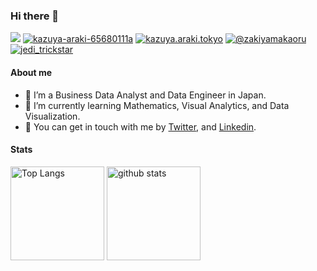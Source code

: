 ### Hi there 👋

<p align="left">
  <a href="https://twitter.com/kazuya_araki_jp" target="blank"><img src="https://img.shields.io/badge/Twitter-1DA1F2?style=for-the-badge&logo=twitter&logoColor=white" alr="kazuya_araki_jp" /></a>
  <a href="https://www.linkedin.com/in/kazuya-araki-65680111a/" target="blank"><img src="https://img.shields.io/badge/LinkedIn-0077B5?style=for-the-badge&logo=linkedin&logoColor=white" alt="kazuya-araki-65680111a" /></a>
  <a href="https://www.facebook.com/kazuya.araki.tokyo" target="blank"><img src="https://img.shields.io/badge/Facebook-1877F2?style=for-the-badge&logo=facebook&logoColor=white" alt="kazuya.araki.tokyo" /></a>
  <a href="https://steemit.com/@zakiyamakaoru" target="blank"><img src="https://img.shields.io/badge/steemit-04D6A7?style=for-the-badge&logo=steemit&logoColor=white" alt="@zakiyamakaoru" /></a>
  <a href="https://note.com/jedi_trickstar" target="blank"><img src="https://img.shields.io/badge/note-41C9B4?style=for-the-badge&logo=note&logoColor=white" alt="jedi_trickstar" /></a>
</p>

#### About me

- 🔭 I’m a Business Data Analyst and Data Engineer in Japan.
- 🌱 I’m currently learning Mathematics, Visual Analytics, and Data Visualization.
- 💬 You can get in touch with me by [Twitter](https://twitter.com/kazuya_araki_jp), and [Linkedin](https://www.linkedin.com/in/kazuya-araki-65680111a/).

#### Stats

<p align="left"> 
  <img alt="Top Langs" height="150px" src="https://github-readme-stats.vercel.app/api/top-langs/?username=araki-ka&layout=compact&theme=dark" />
  <img alt="github stats" height="150px" src="https://github-readme-stats.vercel.app/api?username=araki-ka&show_icons=true&count_private=true&theme=dark" />
</p>
